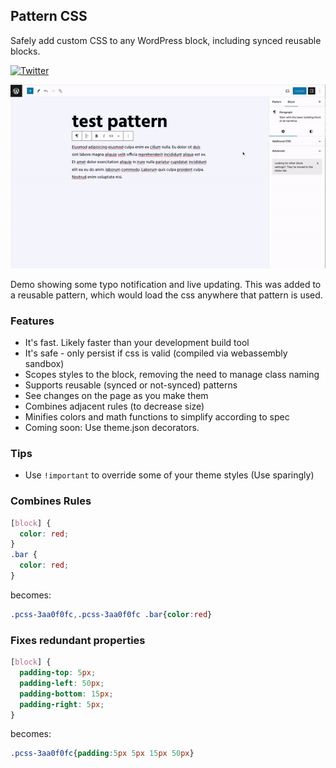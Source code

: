 ## Pattern CSS

Safely add custom CSS to any WordPress block, including synced reusable blocks.

[![Twitter](https://img.shields.io/twitter/url/https/twitter.com/kevinbatdorf.svg?style=social&label=Follow%20%40kevinbatdorf)](https://twitter.com/kevinbatdorf)

![alt text](.wordpress-org/screenshot-1.gif 'Example')

Demo showing some typo notification and live updating. This was added to a reusable pattern, which would load the css anywhere that pattern is used.

### Features
- It's fast. Likely faster than your development build tool
- It's safe - only persist if css is valid (compiled via webassembly sandbox)
- Scopes styles to the block, removing the need to manage class naming
- Supports reusable (synced or not-synced) patterns
- See changes on the page as you make them
- Combines adjacent rules (to decrease size)
- Minifies colors and math functions to simplify according to spec
- Coming soon: Use theme.json decorators.

### Tips
- Use `!important` to override some of your theme styles (Use sparingly)

### Combines Rules
```css
[block] {
  color: red;
}
.bar {
  color: red;
}
```

becomes:

```css
.pcss-3aa0f0fc,.pcss-3aa0f0fc .bar{color:red}
```

### Fixes redundant properties
```css
[block] {
  padding-top: 5px;
  padding-left: 50px;
  padding-bottom: 15px;
  padding-right: 5px;
}
```

becomes:

```css
.pcss-3aa0f0fc{padding:5px 5px 15px 50px}
```
